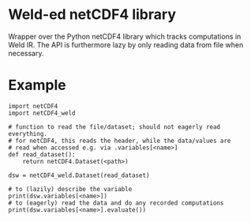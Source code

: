# Weld-ed netCDF4 library

Wrapper over the Python netCDF4 library which tracks computations in
Weld IR. The API is furthermore lazy by only reading data from file
when necessary.

# Example

    import netCDF4
    import netCDF4_weld

    # function to read the file/dataset; should not eagerly read everything.
    # for netCDF4, this reads the header, while the data/values are
    # read when accessed e.g. via .variables[<name>]
    def read_dataset():
        return netCDF4.Dataset(<path>)

    dsw = netCDF4_weld.Dataset(read_dataset)

    # to (lazily) describe the variable
    print(dsw.variables[<name>])
    # to (eagerly) read the data and do any recorded computations
    print(dsw.variables[<name>].evaluate())

